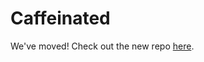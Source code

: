 # Caffeinated

We've moved! Check out the new repo [here](https://github.com/Casterlabs/Casterlabs/tree/dev/caffeinated).
